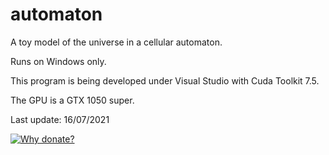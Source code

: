 # automaton
A toy model of the universe in a cellular automaton.

Runs on Windows only.

This program is being developed under Visual Studio with Cuda Toolkit 7.5.

The GPU is a GTX 1050 super.

Last update: 16/07/2021

[![Why donate?](https://img.shields.io/badge/Donate-PayPal-green.svg)](javaresende@gmail.com)
